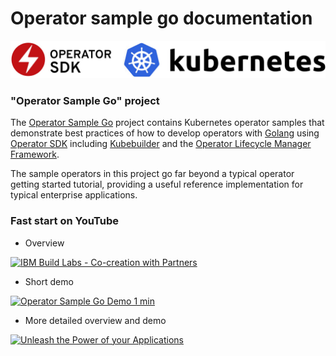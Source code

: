 # Operator sample go documentation

![Getting Started](./images/operators-benefits.jpeg)

### "Operator Sample Go" project

The [Operator Sample Go](https://github.com/IBM/operator-sample-go) project contains Kubernetes operator samples that demonstrate best practices of how to develop operators with [Golang](https://go.dev/) using [Operator SDK](https://sdk.operatorframework.io/) including [Kubebuilder](https://github.com/kubernetes-sigs/kubebuilder) and the [Operator Lifecycle Manager Framework](https://operatorframework.io/).

The sample operators in this project go far beyond a typical operator getting started tutorial, providing a useful reference implementation for typical enterprise applications.

### Fast start on YouTube

* Overview

[![IBM Build Labs - Co-creation with Partners](https://img.youtube.com/vi/WDBn-kgkct4/0.jpg)](https://www.youtube.com/watch?v=WDBn-kgkct4 "Click play on youtube")

* Short demo

[![Operator Sample Go Demo 1 min](https://img.youtube.com/vi/iblGZ8mmbGo/0.jpg)](https://www.youtube.com/watch?v=iblGZ8mmbGo "Click play on youtube")

* More detailed overview and demo

[![Unleash the Power of your Applications](https://img.youtube.com/vi/D6njEyXPieg/0.jpg)](https://www.youtube.com/watch?v=D6njEyXPieg "Click play on youtube")